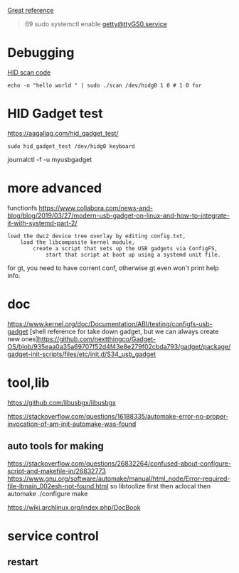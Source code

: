 [Great reference](http://irq5.io/2016/12/22/raspberry-pi-zero-as-multiple-usb-gadgets/)
>    69  sudo systemctl enable getty@ttyGS0.service

# Debugging
[HID scan code](https://github.com/girst/hardpass-sendHID)
```
echo -n "hello world " | sudo ./scan /dev/hidg0 1 0 # 1 0 for
```
# HID Gadget test
https://aagallag.com/hid_gadget_test/

```
sudo hid_gadget_test /dev/hidg0 keyboard
```

journalctl -f -u myusbgadget

# more advanced
functionfs
https://www.collabora.com/news-and-blog/blog/2019/03/27/modern-usb-gadget-on-linux-and-how-to-integrate-it-with-systemd-part-2/


    load the dwc2 device tree overlay by editing config.txt,
        load the libcomposite kernel module,
            create a script that sets up the USB gadgets via ConfigFS,
                start that script at boot up using a systemd unit file.
for gt, you need to have corrent conf, otherwise gt even won't print help info.


# doc
https://www.kernel.org/doc/Documentation/ABI/testing/configfs-usb-gadget
[shell reference for take down gadget, but we can always create new ones]https://github.com/nextthingco/Gadget-OS/blob/935eaa0a35a69707f52d4f43e8e279f02cbda793/gadget/package/gadget-init-scripts/files/etc/init.d/S34_usb_gadget
# tool,lib
https://github.com/libusbgx/libusbgx

https://stackoverflow.com/questions/16188335/automake-error-no-proper-invocation-of-am-init-automake-was-found

## auto tools for making
https://stackoverflow.com/questions/26832264/confused-about-configure-script-and-makefile-in/26832773
https://www.gnu.org/software/automake/manual/html_node/Error-required-file-ltmain_002esh-not-found.html
so libtoolize first
then aclocal
then automake
./configure
make

https://wiki.archlinux.org/index.php/DocBook

# service control
## restart


